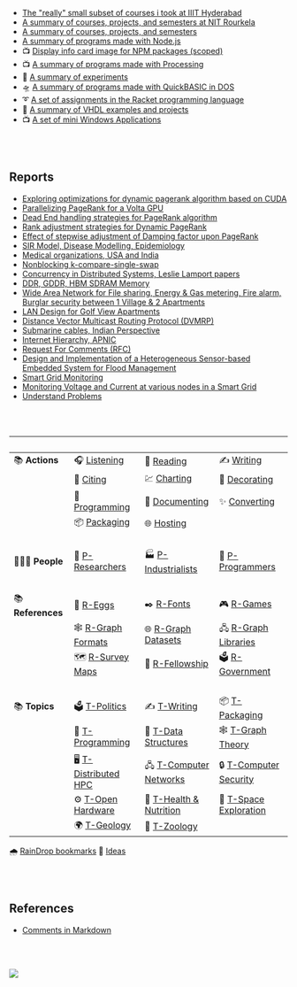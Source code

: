 - [The "really" small subset of courses i took at IIIT Hyderabad](https://iiithf.github.io/)
- [A summary of courses, projects, and semesters at NIT Rourkela](https://nitrece.github.io/)
- [A summary of courses, projects, and semesters](https://nitrece.github.io/)
- [A summary of programs made with Node.js](https://nodef.github.io/)
- 📺 [Display info card image for NPM packages (scoped)](https://nodeico.github.io/)
- 📺 [A summary of programs made with Processing](https://processingf.github.io)
- 📖 [A summary of experiments](https://puzzlef.github.io/)
- 🛸 [A summary of programs made with QuickBASIC in DOS](https://qb40.github.io/)
- ➰ [A set of assignments in the Racket programming language](https://racketf.github.io/)
- 💽 [A summary of VHDL examples and projects](https://vhdlf.github.io/)
- 📺 [A set of mini Windows Applications](https://winp.github.io/)

<br>
<br>


## Reports

- [Exploring optimizations for dynamic pagerank algorithm based on CUDA](https://gist.github.com/wolfram77/2fb4a81b20bb91644e066a9946706baa)
- [Parallelizing PageRank for a Volta GPU](https://gist.github.com/wolfram77/4ef16ab9699ac03a617b8731dd240e1f)
- [Dead End handling strategies for PageRank algorithm](https://gist.github.com/wolfram77/94c38b9cfbf0c855e5f42fa24a8602fc)
- [Rank adjustment strategies for Dynamic PageRank](https://gist.github.com/wolfram77/eb7a3b2e44e3c2069e046389b45ead03)
- [Effect of stepwise adjustment of Damping factor upon PageRank](https://gist.github.com/wolfram77/14272ddfd5fd7560a8c3edf899fc475b)
- [SIR Model, Disease Modelling, Epidemiology](https://gist.github.com/wolfram77/45a01f935b6a72800af16ddbe0af34e3)
- [Medical organizations, USA and India](https://gist.github.com/wolfram77/a7a90549c3c36667860d2832c093a72b)
- [Nonblocking k-compare-single-swap](https://gist.github.com/wolfram77/77758eb9f7d393598fc142d9559e5a5e)
- [Concurrency in Distributed Systems, Leslie Lamport papers](https://gist.github.com/wolfram77/3507129650f2e56e00da013a7de93ddb)
- [DDR, GDDR, HBM SDRAM Memory](https://gist.github.com/wolfram77/28da72ab511eacafbd55f3576fb03019)
- [Wide Area Network for File sharing, Energy & Gas metering, Fire alarm, Burglar security between 1 Village & 2 Apartments](https://gist.github.com/wolfram77/ba793d29b17b701687bd2a9d1f0e1f28)
- [LAN Design for Golf View Apartments](https://gist.github.com/wolfram77/f4b403b31f60d562b0ab05c821e1fe3f)
- [Distance Vector Multicast Routing Protocol (DVMRP)](https://gist.github.com/wolfram77/ace297c1087a99fa2f3549914922bf19)
- [Submarine cables, Indian Perspective](https://gist.github.com/wolfram77/b1ea41b91a2971aab383a4f6cf4e6378)
- [Internet Hierarchy, APNIC](https://gist.github.com/wolfram77/53c17aa4aeb99f2c619202d044d783e7)
- [Request For Comments (RFC)](https://gist.github.com/wolfram77/a2f344125aff9657f97e61b7f2219462)
- [Design and Implementation of a Heterogeneous Sensor-based Embedded System for Flood Management](https://gist.github.com/wolfram77/4c7c68174a5a48ce7f9352a705ed0915)
- [Smart Grid Monitoring](https://gist.github.com/wolfram77/04f46fdd9b781ad885b6b3ceb4ccbac8)
- [Monitoring Voltage and Current at various nodes in a Smart Grid](https://gist.github.com/wolfram77/292be6f04bfa02f287edecaf207b8a57)
- [Understand Problems](https://gist.github.com/wolfram77/be1b0cec6825515057058fe1dde843c9)

<br>
<br>

| ⠀                | ⠀                     | ⠀                        | ⠀                       |
| ---------------- | --------------------- | ------------------------ | ----------------------- |
| 📚 **Actions**    | 🎧 [Listening]         | 📰 [Reading]              | ✍️ [Writing]             |
|                  | 👏 [Citing]            | 💹 [Charting]             | 💟 [Decorating]          |
|                  | 💾 [Programming]       | 📜 [Documenting]          | ✨ [Converting]          |
|                  | 📦 [Packaging]         | 🌐 [Hosting]              |                         |
| ⠀                | ⠀                     | ⠀                        | ⠀                       |
| 🧑‍🤝‍🧑 **People**   | 🔬 [P-Researchers]     | 🏭 [P-Industrialists]     | 💾 [P-Programmers]       |
| ⠀                | ⠀                     | ⠀                        | ⠀                       |
| 📚 **References** | 🥚 [R-Eggs]            | ✒️ [R-Fonts]              | 🎮 [R-Games]             |
|                  | 🕸️ [R-Graph Formats]   | 🌐 [R-Graph Datasets]     | 🖧 [R-Graph Libraries]   |
|                  | 🗺️ [R-Survey Maps]     | 💍 [R-Fellowship]         | 🗳️ [R-Government]        |
| ⠀                | ⠀                     | ⠀                        | ⠀                       |
| 📚 **Topics**     | 🗳️ [T-Politics]        | ✍️ [T-Writing]            | 📦 [T-Packaging]         |
|                  | 💾 [T-Programming]     | 💽 [T-Data Structures]    | 🕸️ [T-Graph Theory]      |
|                  | 🖥️ [T-Distributed HPC] | 🖧 [T-Computer Networks]  | 🔒 [T-Computer Security] |
|                  | ⚙️ [T-Open Hardware]   | 🥥 [T-Health & Nutrition] | 🚀 [T-Space Exploration] |
|                  | 🌍 [T-Geology]         | 🐘 [T-Zoology]            |                         |

🌧️ [RainDrop bookmarks](https://raindrop.io/wolfram77)
🤔 [Ideas](ideas.md)

[//]: # (ACTIONS)
[Listening]: https://pinboard.opera.com/view/b2daba3e-c176-4b2a-aa9b-e55f999239c6
[Reading]: https://pinboard.opera.com/view/487d0cff-cd94-4fd5-8a91-9c926a63a0fe
[Writing]: https://pinboard.opera.com/view/498c54bd-84e1-42e5-92e0-e466d0a12999
[Citing]: https://pinboard.opera.com/view/c5f04167-9794-4b8e-8669-7e249e23bd95
[Charting]: https://pinboard.opera.com/view/dc091bb6-41aa-443e-b1e5-e2b8f8c645c0
[Decorating]: https://pinboard.opera.com/view/450c96d6-a0b2-4dbd-be8b-0ea265df2cd1
[Programming]: https://pinboard.opera.com/view/cf9ee12d-f427-4614-887a-c1e07432498e
[Documenting]: https://pinboard.opera.com/view/4ab72dba-6daa-4f57-908f-2bbf42eb749a
[Converting]: https://pinboard.opera.com/view/0f414b40-65ce-4a32-af33-d44921f3cead
[Packaging]: https://pinboard.opera.com/view/0da002e9-e015-4fb2-bc96-960ea0c5ccb6
[Hosting]: https://pinboard.opera.com/view/6fae4349-af75-45d9-9547-107b0d456530

[//]: # (PEOPLE)
[P-Researchers]: https://pinboard.opera.com/view/4ef18aca-d26a-4675-90b3-74208fe7e30c
[P-Industrialists]: https://pinboard.opera.com/view/4f6fe226-f3fa-46a2-b439-e2d56c437463
[P-Programmers]: https://pinboard.opera.com/view/f3460ba0-902b-41c7-a612-faae6a61e2f3

[//]: # (REFERENCES)
[R-Eggs]: https://pinboard.opera.com/view/a7c065e2-2b52-40af-9a39-706d5711f5a2
[R-Fonts]: https://pinboard.opera.com/view/877f58cb-86af-49a6-a443-d720dbf9f8e0
[R-Games]: https://pinboard.opera.com/view/e90b71ef-47ed-4104-a4fd-56ebc688646f
[R-Graph Formats]: https://pinboard.opera.com/view/4f89f34f-48a2-4f6a-b74a-3eb39ed83362
[R-Graph Datasets]: https://pinboard.opera.com/view/82fa7f47-f4f5-40eb-ada9-7a69727afb12
[R-Graph Libraries]: https://pinboard.opera.com/view/0be809dc-7390-4958-b9f9-72e6c7e2702b
[R-Survey Maps]: https://pinboard.opera.com/view/ab3c4ed4-6480-4526-a710-5b295d094d80
[R-Fellowship]: https://pinboard.opera.com/view/efa110f0-32c3-42c4-ab0b-7986bfd8ba2a
[R-Government]: https://pinboard.opera.com/view/80941e7c-31e1-4daf-9e7b-ccbc000a39a1

[//]: # (TOPICS)
[T-Politics]: https://pinboard.opera.com/view/1ca2c1fb-508e-41df-b16e-5e2db7d30dc5
[T-Writing]: https://pinboard.opera.com/view/a3312f8c-d0a6-44c3-a2f9-9b989f2ccc20
[T-Packaging]: https://pinboard.opera.com/view/0d550328-2b95-4e77-bec9-7e1bdc3497f0
[T-Programming]: https://pinboard.opera.com/view/9750c2ef-3cd1-46ec-aa46-50a5c7892807
[T-Data Structures]: https://pinboard.opera.com/view/ad965922-2022-4e0b-8968-a1abc69eb6bb
[T-Graph Theory]: https://pinboard.opera.com/view/1c680231-56ee-4b46-ac9d-6216283545b5
[T-Distributed HPC]: https://pinboard.opera.com/view/629024a5-f5f7-4c7c-8c9d-86fca00c5ef8
[T-Computer Networks]: https://pinboard.opera.com/view/82f010aa-c8db-42ea-b823-a00f51892af0
[T-Computer Security]: https://pinboard.opera.com/view/4ec01886-a834-49f3-9328-b0e1b2bc73df
[T-Open Hardware]: https://pinboard.opera.com/view/b393896a-9cf3-4518-b9d2-f460c9529ebd
[T-Health & Nutrition]: https://pinboard.opera.com/view/f52aca0d-8d05-4a7d-b98d-94475a764d0e
[T-Space Exploration]: https://pinboard.opera.com/view/da0d0cad-1a4a-408c-a30c-e49b571c8fbe
[T-Geology]: https://pinboard.opera.com/view/2af41cc4-7eb6-4372-8528-47a3d8e7323b
[T-Zoology]: https://pinboard.opera.com/view/ff57e0f7-006a-43cf-a5c9-25a79efac5ad

<br>
<br>


## References

- [Comments in Markdown](https://stackoverflow.com/a/20885980/1413259)

<br>
<br>

[![](https://i.imgur.com/hz9LmXf.png)](https://orcid.org/0000-0001-5140-6578)
